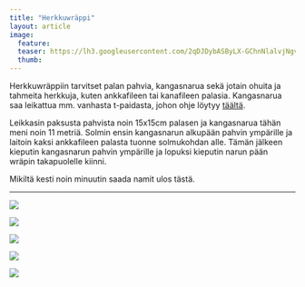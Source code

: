 ```yaml
---
title: "Herkkuwräppi"
layout: article
image:
  feature:
  teaser: https://lh3.googleusercontent.com/2qDJDybASByLX-GChnNlalvjNgvmScHZiFqzTNq9yUURDc1er2F9v6e00SeYEOwLYZ8LU8Lze8dbOCMmIOGvfy1ZctO3RVBH6sIdSZ27zghrFh_0atwNsz8PS2uL7PtMRzM_yjq2b6q_vRa2Px5Ga7aP9_NQmcWle0bCbn5hqUl-eQXUhD0P9Q_70nTlntcngGJ1y_ubmAweUlv80Kja46OvIAm__-MRlCb6UDBSrDRv6YpZQOIgIsfrYd6znNlGs8ugS4Vo9A6fRdBOb-1aBWO9N74CT9M8Z9Rou0l42C19gG17olBCo2XAcuVEVB1llOlIu1ixl0q8VtTxtrXPXK8L6ph6KQQeuSNWgIYUfQldY1YkqiIwY_JyCcBp1SSrzBlY_Mj_4GI8GsQZZK3elXZIhti5vuRDQ9mIg3hlTEPUlHlIHT_axnpMyzgzXzdbasE0VhrZ2rZNP-0hZ0LbLNGczqo119guKsFizFSJ1rKmv8u5sxZmLJ9Sx_gi_U8Jn0GWuRQHM9W4yElGB6kLgRMXwSBJbjsmigs3fu7CKfg=w245
  thumb:
---
```


Herkkuwräppiin tarvitset palan pahvia, kangasnarua sekä jotain ohuita ja tahmeita herkkuja, kuten ankkafileen tai kanafileen palasia. Kangasnarua saa leikattua mm. vanhasta t-paidasta, johon ohje löytyy [täältä](http://minimuutti.com/aktivointi/kangaspallo/).

Leikkasin paksusta pahvista noin 15x15cm palasen ja kangasnarua tähän meni noin 11 metriä. Solmin ensin kangasnarun alkupään pahvin ympärille ja laitoin kaksi ankkafileen palasta tuonne solmukohdan alle. Tämän jälkeen kieputin kangasnarun pahvin ympärille ja lopuksi kieputin narun pään wräpin takapuolelle kiinni.

Mikiltä kesti noin minuutin saada namit ulos tästä.

---

[![](https://lh3.googleusercontent.com/LF4WFs4TnS9fAOPsT9wJnaQdcJjF2UaULsoIRWTZHEuUhntreJxddK0XM8FmfFl8QYHWXsLQ-XSglu0XpZHmInoXWcWQ6sdawqco6SJ6deI6CbcvCch1cN_YCN-5bXiMZ2VF19EsTOIN-l0yvb-yfBlH0hFepn7cc_pbATvjFKt7aSYmDtG1CrDPXMURf83P3euoe1meyAV1LJ93Oe-IZNk5wSHfekAAO_i9IdWx5VJyrc52aaTHMhNtOmPD1XWuVAKkkweiqDFkts2P5u2nG3qAufvB4W0QirxFWEW1OqUCEyFqb0VNRoSMpCm1_ezrVLLbShJrz1dkGvjQXsbdQCWZsKGiHHOBt3NfTB8FXdaQEiRDUKuhyqJgd_XmEQYs2Qw4XSdmKdL2s5NJziprmb-nELrbhDZRRpWOSH7LFXAzpHLt46JJjy6G0m6ZbZug2fp81AoktfD-P4pBZ5D4J-G6bdLZA1RKJQSZHYri6PlvzCyKAW6Pna_2Dwd_AHv8YCXaWXrt-pz8XwDIFk8VkF-HwZ1lNXM8Fh8j8x3heT8=w800)](https://lh3.googleusercontent.com/LF4WFs4TnS9fAOPsT9wJnaQdcJjF2UaULsoIRWTZHEuUhntreJxddK0XM8FmfFl8QYHWXsLQ-XSglu0XpZHmInoXWcWQ6sdawqco6SJ6deI6CbcvCch1cN_YCN-5bXiMZ2VF19EsTOIN-l0yvb-yfBlH0hFepn7cc_pbATvjFKt7aSYmDtG1CrDPXMURf83P3euoe1meyAV1LJ93Oe-IZNk5wSHfekAAO_i9IdWx5VJyrc52aaTHMhNtOmPD1XWuVAKkkweiqDFkts2P5u2nG3qAufvB4W0QirxFWEW1OqUCEyFqb0VNRoSMpCm1_ezrVLLbShJrz1dkGvjQXsbdQCWZsKGiHHOBt3NfTB8FXdaQEiRDUKuhyqJgd_XmEQYs2Qw4XSdmKdL2s5NJziprmb-nELrbhDZRRpWOSH7LFXAzpHLt46JJjy6G0m6ZbZug2fp81AoktfD-P4pBZ5D4J-G6bdLZA1RKJQSZHYri6PlvzCyKAW6Pna_2Dwd_AHv8YCXaWXrt-pz8XwDIFk8VkF-HwZ1lNXM8Fh8j8x3heT8=s0)

[![](https://lh3.googleusercontent.com/p2pGvyD_j58d_WpHP42OAfdIvTI0tFRi2xaHEwC5mXGbA92rDu0XmJ7OH2x8GQ9IAoF41lki66zvQngKs5wf39e1xxXymsvqgVcFsc9-7dT2tNzGtZF9_BEn2tf3-9OJC2Uqt8WYAbyuydANtzzjogeZgEGFtkgv_Gg2J68tGHmazD71INLVZBYBrqHAjsMzhJ_ri_7fdA06lVlsmGX9XyNAKpB18vTwzOTZxLlqPBOSmT1KnwdTWSw2_o7ZQDxpi_RWdAx35zeCokfzombPDBFLCKk074v0OUKjBwDKy577zq76z77TuYYsRaIzrGfkJ902-F6wMxjfOZUKM_wfS5SOl6Qexa-CL1TMTuwfViyo9zGogGzciFJjZe0-VA9WNYfT46mzifEJ5Wb1RPQhxgQm9jfQpnZK4aSK_1rYreLLc0pqUR0tnhflJd9viTwd5A19lYSvX6PHoq-mFieoVr_tR9sXE3Gaw8gKrUexm6SjJa_yfASJyk2BE2BQhEoden2eaGicIL3l_ioIo_4MN9ACossIb5IEo-c7aQ-DtAY=w800)](https://lh3.googleusercontent.com/p2pGvyD_j58d_WpHP42OAfdIvTI0tFRi2xaHEwC5mXGbA92rDu0XmJ7OH2x8GQ9IAoF41lki66zvQngKs5wf39e1xxXymsvqgVcFsc9-7dT2tNzGtZF9_BEn2tf3-9OJC2Uqt8WYAbyuydANtzzjogeZgEGFtkgv_Gg2J68tGHmazD71INLVZBYBrqHAjsMzhJ_ri_7fdA06lVlsmGX9XyNAKpB18vTwzOTZxLlqPBOSmT1KnwdTWSw2_o7ZQDxpi_RWdAx35zeCokfzombPDBFLCKk074v0OUKjBwDKy577zq76z77TuYYsRaIzrGfkJ902-F6wMxjfOZUKM_wfS5SOl6Qexa-CL1TMTuwfViyo9zGogGzciFJjZe0-VA9WNYfT46mzifEJ5Wb1RPQhxgQm9jfQpnZK4aSK_1rYreLLc0pqUR0tnhflJd9viTwd5A19lYSvX6PHoq-mFieoVr_tR9sXE3Gaw8gKrUexm6SjJa_yfASJyk2BE2BQhEoden2eaGicIL3l_ioIo_4MN9ACossIb5IEo-c7aQ-DtAY=s0)

[![](https://lh3.googleusercontent.com/BjD3PVHbI2EwVNXwZ_sUOtgqjMZGQuHG4anvlgEksn2ak4EpHO3NJEhRoNSqyTEmxFwVWFyoCpRzkPzFyPH8mnQF4w9_1mKXseJDuSKPFktA2c6asxT8eFaADKz8klGhuJeE5HPYu-6lGvmdzep-tnu3ThLXO44Ll5q1qTEdyrD1GQArp6ppIzLDEErLJw3WIptaY-gSxJJrhgdgvpCVZFH31ugHMUBgq-WVdgTKkvKJwSZzfYH3LNFn9rVwIHw1aVyEqLnpmrNJlsAa-H2ixCWkLUhBbx472IRG4o_JfToClj2nvMKnPfCYAUvYqYDRK3144B2SOZLcGA6pizebzcxjMSJXw-C5cGPSMHwcXrqJMkMHO3V29mn6o4tDKfC74pJE9E2HFdtxzMxPSb9z8wMBbkPNT9j6pv5nRewrlRNDGlnsTxWmtqPfCcIbziL3SkNqBanEXH4vQ9TRiLPSIXf-W8vEXLhtSKIIYijoA7FeFc_zB5v4RkJW8jHcrXljjQmnuDjvFL071LSwqVLhuqH4gzDJhw-2RO6k4e6UAJA=w800)](https://lh3.googleusercontent.com/BjD3PVHbI2EwVNXwZ_sUOtgqjMZGQuHG4anvlgEksn2ak4EpHO3NJEhRoNSqyTEmxFwVWFyoCpRzkPzFyPH8mnQF4w9_1mKXseJDuSKPFktA2c6asxT8eFaADKz8klGhuJeE5HPYu-6lGvmdzep-tnu3ThLXO44Ll5q1qTEdyrD1GQArp6ppIzLDEErLJw3WIptaY-gSxJJrhgdgvpCVZFH31ugHMUBgq-WVdgTKkvKJwSZzfYH3LNFn9rVwIHw1aVyEqLnpmrNJlsAa-H2ixCWkLUhBbx472IRG4o_JfToClj2nvMKnPfCYAUvYqYDRK3144B2SOZLcGA6pizebzcxjMSJXw-C5cGPSMHwcXrqJMkMHO3V29mn6o4tDKfC74pJE9E2HFdtxzMxPSb9z8wMBbkPNT9j6pv5nRewrlRNDGlnsTxWmtqPfCcIbziL3SkNqBanEXH4vQ9TRiLPSIXf-W8vEXLhtSKIIYijoA7FeFc_zB5v4RkJW8jHcrXljjQmnuDjvFL071LSwqVLhuqH4gzDJhw-2RO6k4e6UAJA=s0)

[![](https://lh3.googleusercontent.com/JNek8qSecf20k_aVmKSjv1XgUC0HdkpO2IaBISx7OIcI2Kb3TVSIIeOdIXIxGur47wvqdQkA9v0mbHDjOGrT4LmJ5C2lQ_cydEg1GMLwX3rylDTenBKDL5LMPC2hizQTFZYkFj-Ii10hMckFl1siOjuNyoelLBvF4lDZ5hdhdxg6wYZ7Ifxf2NogVkI6VuZ4RmKCkX4b-w7oQ1v7DyxWxD0O-UXVyQiHN8ERLZXZJdj7YZ4xPc7BbtE9e7BuT5nakJ4WFiwakNU3J8delWRiOt2bxYUNNPuI_TpE_iqiUSQjPquX9qV3beQ3-mlnzeUfMa7H4c0x3fyXyENEl8gPOI25s2XKqQMGtuMosaAztlAHJfYvOP_FUIeBJX_AoGkbzHAMrMQ4fQxfNodAwgrg3AKYtJzcY4lH2p4ewwFaY-DzJmW_aA-T1bQS72qiQ2J1Cu5a7gSJZYB3dTNEgL7xUvVbO17sgl_CQ7kR1SJS3jqfPIFJcMFOrBh6kxv4pJQESQROnlTmwwl5hzyESKb3ndcSwK2T-y6uwou5f6OYbBU=w800)](https://lh3.googleusercontent.com/JNek8qSecf20k_aVmKSjv1XgUC0HdkpO2IaBISx7OIcI2Kb3TVSIIeOdIXIxGur47wvqdQkA9v0mbHDjOGrT4LmJ5C2lQ_cydEg1GMLwX3rylDTenBKDL5LMPC2hizQTFZYkFj-Ii10hMckFl1siOjuNyoelLBvF4lDZ5hdhdxg6wYZ7Ifxf2NogVkI6VuZ4RmKCkX4b-w7oQ1v7DyxWxD0O-UXVyQiHN8ERLZXZJdj7YZ4xPc7BbtE9e7BuT5nakJ4WFiwakNU3J8delWRiOt2bxYUNNPuI_TpE_iqiUSQjPquX9qV3beQ3-mlnzeUfMa7H4c0x3fyXyENEl8gPOI25s2XKqQMGtuMosaAztlAHJfYvOP_FUIeBJX_AoGkbzHAMrMQ4fQxfNodAwgrg3AKYtJzcY4lH2p4ewwFaY-DzJmW_aA-T1bQS72qiQ2J1Cu5a7gSJZYB3dTNEgL7xUvVbO17sgl_CQ7kR1SJS3jqfPIFJcMFOrBh6kxv4pJQESQROnlTmwwl5hzyESKb3ndcSwK2T-y6uwou5f6OYbBU=s0)

[![](https://lh3.googleusercontent.com/x7h36rUsmh1WE1olAx0lfqJhnW0_iIP0ogkwn20yy9hTIM3nkjRL_O8pHF5ltWE5PWW-zwVEUru9lf0g3_sASbdJxX7LNYy58HwvquHn-UvNbPBUFY8Kh2EGc7K6SucNDAJ3FEZKV-f46Ne-_pSRkWOXRUPcZBEE60qhRyq-JzSMzRJkNhEO6bptnLQtI3wZ_TMPdkWoAkgUinS7AFzhTVP_gYNLfnX8rrWUTX7egsdpstSHFmHOMoDsjowKCoFe-63py461FmE2E7oXBL4mtz1NVz4riI6898YnIeUD-vjM5XLu1CcW1lXOuSC8B_W2wjkPHC1Qw4WxuVf2UDsTNoyOKN1IRuYePNKi3P-PnHsAfUocduhWL-BjbMwjVgHJdmnxhNr6oti6ZY0VEshaqox36Pb9rpy1LzjAgznnlExuZzYRFs1mVB3gskBIseIfPbSKnbAVDZg6PI1FNURqGyyDPczIp6EvCyez0FfyE3UdIgEloY1Kzubh2U_fYBq4-N8Tf2Ays9-SFl0ESxxsxn8474w5if6UmtOmVkpgUVk=w800)](https://lh3.googleusercontent.com/x7h36rUsmh1WE1olAx0lfqJhnW0_iIP0ogkwn20yy9hTIM3nkjRL_O8pHF5ltWE5PWW-zwVEUru9lf0g3_sASbdJxX7LNYy58HwvquHn-UvNbPBUFY8Kh2EGc7K6SucNDAJ3FEZKV-f46Ne-_pSRkWOXRUPcZBEE60qhRyq-JzSMzRJkNhEO6bptnLQtI3wZ_TMPdkWoAkgUinS7AFzhTVP_gYNLfnX8rrWUTX7egsdpstSHFmHOMoDsjowKCoFe-63py461FmE2E7oXBL4mtz1NVz4riI6898YnIeUD-vjM5XLu1CcW1lXOuSC8B_W2wjkPHC1Qw4WxuVf2UDsTNoyOKN1IRuYePNKi3P-PnHsAfUocduhWL-BjbMwjVgHJdmnxhNr6oti6ZY0VEshaqox36Pb9rpy1LzjAgznnlExuZzYRFs1mVB3gskBIseIfPbSKnbAVDZg6PI1FNURqGyyDPczIp6EvCyez0FfyE3UdIgEloY1Kzubh2U_fYBq4-N8Tf2Ays9-SFl0ESxxsxn8474w5if6UmtOmVkpgUVk=s0)

